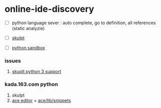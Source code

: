 # online-ide-discovery


- [ ] python language sever : auto complete, go to definition, all references (static analyzie)



- [ ] [skulpt](http://www.skulpt.org/)

- [ ] [python sandbox](http://doc.pypy.org/en/latest/sandbox.html)



### issues

1. [skuplt python 3 support](https://github.com/skulpt/skulpt/issues/777)


### kada.163.com python

1. skulpt
2. [ace editor](https://github.com/ajaxorg/ace) + [ace/lib/snippets](https://github.com/ajaxorg/ace/blob/master/lib/ace/snippets/python.snippets)
